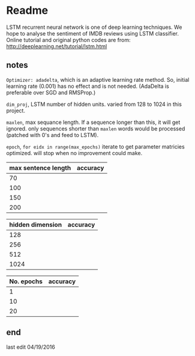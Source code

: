 # Readme

LSTM recurrent neural network is one of deep learning techniques.
We hope to analyse the sentiment of IMDB reviews using LSTM classifier.
Online tutorial and original python codes are from:
http://deeplearning.net/tutorial/lstm.html

## notes
`Optimizer: adadelta`, which is an adaptive learning rate method.
So, initial learning rate (0.001) has no effect and is not needed.
(AdaDelta is preferable over SGD and RMSProp.)

`dim_proj`, LSTM number of hidden units. varied from 128 to 1024 in this project.

`maxlen`, max sequance length. If a sequence longer than this, it will get ignored.
    only sequences shorter than `maxlen` words would be processed (patched with 0's and feed to LSTM).

`epoch`, `for eidx in range(max_epochs)` iterate to get parameter matricies optimized.
    will stop when no improvement could make.


max sentence length  | accuracy
--- | ---
70  | 
100 | 
150 | 
200 | 

hidden dimension  | accuracy
--- | ---
128 | 
256 | 
512 | 
1024  | 

No. epochs | accuracy
--- | ---
1 | 
10  | 
20  | 

## end
last edit 04/19/2016
